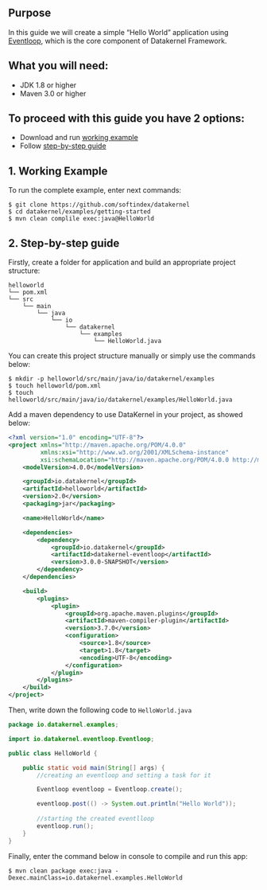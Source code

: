 ## Purpose
In this guide we will create a simple “Hello World” application using 
[Eventloop](https://github.com/softindex/datakernel/tree/master/core-eventloop), which is the core component of Datakernel 
Framework.

## What you will need:

* JDK 1.8 or higher
* Maven 3.0 or higher

## To proceed with this guide you have 2 options:

* Download and run [working example](#1-working-example)
* Follow [step-by-step guide](#2-step-by-step-guide)

## 1. Working Example

To run the complete example, enter next commands:

```
$ git clone https://github.com/softindex/datakernel
$ cd datakernel/examples/getting-started
$ mvn clean complile exec:java@HelloWorld
```


## 2. Step-by-step guide

Firstly, create a folder for application and build an appropriate project structure:

```
helloworld
└── pom.xml
└── src
    └── main
        └── java
            └── io
                └── datakernel
                    └── examples
                        └── HelloWorld.java
```

You can create this project structure manually or simply use the commands below:

```
$ mkdir -p helloworld/src/main/java/io/datakernel/examples
$ touch helloworld/pom.xml
$ touch helloworld/src/main/java/io/datakernel/examples/HelloWorld.java
```

Add a maven dependency to use DataKernel in your project, as showed below:
```xml
<?xml version="1.0" encoding="UTF-8"?>
<project xmlns="http://maven.apache.org/POM/4.0.0"
         xmlns:xsi="http://www.w3.org/2001/XMLSchema-instance"
         xsi:schemaLocation="http://maven.apache.org/POM/4.0.0 http://maven.apache.org/xsd/maven-4.0.0.xsd">
    <modelVersion>4.0.0</modelVersion>

    <groupId>io.datakernel</groupId>
    <artifactId>helloworld</artifactId>
    <version>2.0</version>
    <packaging>jar</packaging>

    <name>HelloWorld</name>

    <dependencies>
        <dependency>
            <groupId>io.datakernel</groupId>
            <artifactId>datakernel-eventloop</artifactId>
            <version>3.0.0-SNAPSHOT</version>
        </dependency>
    </dependencies>

    <build>
        <plugins>
            <plugin>
                <groupId>org.apache.maven.plugins</groupId>
                <artifactId>maven-compiler-plugin</artifactId>
                <version>3.7.0</version>
                <configuration>
                    <source>1.8</source>
                    <target>1.8</target>
                    <encoding>UTF-8</encoding>
                </configuration>
            </plugin>
        </plugins>
    </build>
</project>

```

Then, write down the following code to `HelloWorld.java`

```java
package io.datakernel.examples;

import io.datakernel.eventloop.Eventloop;

public class HelloWorld {

	public static void main(String[] args) {
        //creating an eventloop and setting a task for it

		Eventloop eventloop = Eventloop.create();

		eventloop.post(() -> System.out.println("Hello World"));
        
        //starting the created eventlloop
		eventloop.run();
    }
}

```

Finally, enter the command below in console to compile and run this app:
```
$ mvn clean package exec:java -Dexec.mainClass=io.datakernel.examples.HelloWorld
```

